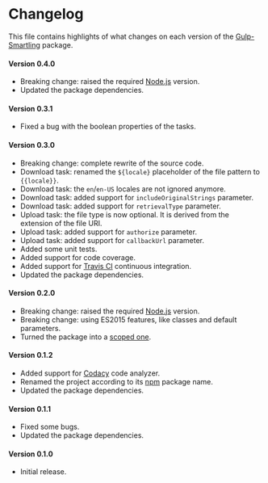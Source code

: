 # Changelog
This file contains highlights of what changes on each version of the [Gulp-Smartling](https://www.npmjs.com/package/@aquafadas/gulp-smartling) package.

#### Version 0.4.0
- Breaking change: raised the required [Node.js](https://nodejs.org) version.
- Updated the package dependencies.

#### Version 0.3.1
- Fixed a bug with the boolean properties of the tasks.

#### Version 0.3.0
- Breaking change: complete rewrite of the source code.
- Download task: renamed the `${locale}` placeholder of the file pattern to `{{locale}}`.
- Download task: the `en`/`en-US` locales are not ignored anymore.
- Download task: added support for `includeOriginalStrings` parameter. 
- Download task: added support for `retrievalType` parameter. 
- Upload task: the file type is now optional. It is derived from the extension of the file URI.
- Upload task: added support for `authorize` parameter. 
- Upload task: added support for `callbackUrl` parameter. 
- Added some unit tests.
- Added support for code coverage.
- Added support for [Travis CI](https://travis-ci.org) continuous integration.
- Updated the package dependencies.

#### Version 0.2.0
- Breaking change: raised the required [Node.js](https://nodejs.org) version.
- Breaking change: using ES2015 features, like classes and default parameters.
- Turned the package into a [scoped one](https://docs.npmjs.com/getting-started/scoped-packages).

#### Version 0.1.2
- Added support for [Codacy](https://www.codacy.com) code analyzer.
- Renamed the project according to its [npm](https://www.npmjs.com) package name.
- Updated the package dependencies.

#### Version 0.1.1
- Fixed some bugs.
- Updated the package dependencies.

#### Version 0.1.0
- Initial release.
